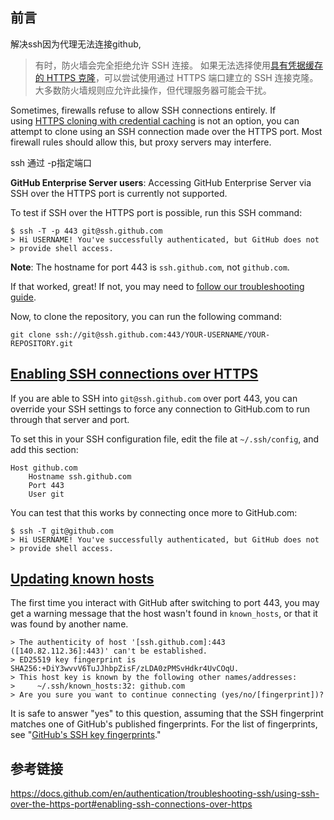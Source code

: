 ## 前言
解决ssh因为代理无法连接github,

> 有时，防火墙会完全拒绝允许 SSH 连接。 如果无法选择使用[具有凭据缓存的 HTTPS 克隆](https://docs.github.com/zh/github/getting-started-with-github/caching-your-github-credentials-in-git)，可以尝试使用通过 HTTPS 端口建立的 SSH 连接克隆。 大多数防火墙规则应允许此操作，但代理服务器可能会干扰。

Sometimes, firewalls refuse to allow SSH connections entirely. If using [HTTPS cloning with credential caching](https://docs.github.com/en/github/getting-started-with-github/caching-your-github-credentials-in-git) is not an option, you can attempt to clone using an SSH connection made over the HTTPS port. Most firewall rules should allow this, but proxy servers may interfere.

ssh 通过 -p指定端口

**GitHub Enterprise Server users**: Accessing GitHub Enterprise Server via SSH over the HTTPS port is currently not supported.

To test if SSH over the HTTPS port is possible, run this SSH command:

```shell
$ ssh -T -p 443 git@ssh.github.com
> Hi USERNAME! You've successfully authenticated, but GitHub does not
> provide shell access.
```

**Note**: The hostname for port 443 is `ssh.github.com`, not `github.com`.

If that worked, great! If not, you may need to [follow our troubleshooting guide](https://docs.github.com/en/authentication/troubleshooting-ssh/error-permission-denied-publickey).

Now, to clone the repository, you can run the following command:

```shell
git clone ssh://git@ssh.github.com:443/YOUR-USERNAME/YOUR-REPOSITORY.git
```

## [Enabling SSH connections over HTTPS](https://docs.github.com/en/authentication/troubleshooting-ssh/using-ssh-over-the-https-port#enabling-ssh-connections-over-https)

If you are able to SSH into `git@ssh.github.com` over port 443, you can override your SSH settings to force any connection to GitHub.com to run through that server and port.

To set this in your SSH configuration file, edit the file at `~/.ssh/config`, and add this section:

```text
Host github.com
    Hostname ssh.github.com
    Port 443
    User git
```

You can test that this works by connecting once more to GitHub.com:

```shell
$ ssh -T git@github.com
> Hi USERNAME! You've successfully authenticated, but GitHub does not
> provide shell access.
```

## [Updating known hosts](https://docs.github.com/en/authentication/troubleshooting-ssh/using-ssh-over-the-https-port#updating-known-hosts)

The first time you interact with GitHub after switching to port 443, you may get a warning message that the host wasn't found in `known_hosts`, or that it was found by another name.

```shell
> The authenticity of host '[ssh.github.com]:443 ([140.82.112.36]:443)' can't be established.
> ED25519 key fingerprint is SHA256:+DiY3wvvV6TuJJhbpZisF/zLDA0zPMSvHdkr4UvCOqU.
> This host key is known by the following other names/addresses:
>     ~/.ssh/known_hosts:32: github.com
> Are you sure you want to continue connecting (yes/no/[fingerprint])?
```

It is safe to answer "yes" to this question, assuming that the SSH fingerprint matches one of GitHub's published fingerprints. For the list of fingerprints, see "[GitHub's SSH key fingerprints](https://docs.github.com/en/authentication/keeping-your-account-and-data-secure/githubs-ssh-key-fingerprints)."

## 参考链接

https://docs.github.com/en/authentication/troubleshooting-ssh/using-ssh-over-the-https-port#enabling-ssh-connections-over-https
